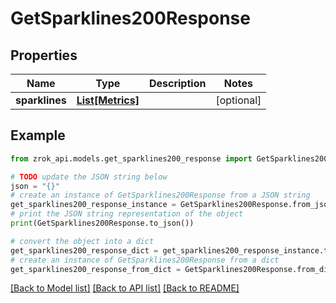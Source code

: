 # GetSparklines200Response


## Properties

Name | Type | Description | Notes
------------ | ------------- | ------------- | -------------
**sparklines** | [**List[Metrics]**](Metrics.md) |  | [optional] 

## Example

```python
from zrok_api.models.get_sparklines200_response import GetSparklines200Response

# TODO update the JSON string below
json = "{}"
# create an instance of GetSparklines200Response from a JSON string
get_sparklines200_response_instance = GetSparklines200Response.from_json(json)
# print the JSON string representation of the object
print(GetSparklines200Response.to_json())

# convert the object into a dict
get_sparklines200_response_dict = get_sparklines200_response_instance.to_dict()
# create an instance of GetSparklines200Response from a dict
get_sparklines200_response_from_dict = GetSparklines200Response.from_dict(get_sparklines200_response_dict)
```
[[Back to Model list]](../README.md#documentation-for-models) [[Back to API list]](../README.md#documentation-for-api-endpoints) [[Back to README]](../README.md)


